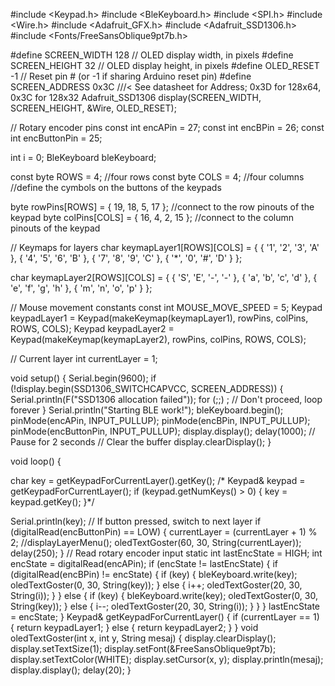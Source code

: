 #include <Keypad.h>
#include <BleKeyboard.h>
#include <SPI.h>
#include <Wire.h>
#include <Adafruit_GFX.h>
#include <Adafruit_SSD1306.h>
#include <Fonts/FreeSansOblique9pt7b.h>




#define SCREEN_WIDTH 128     // OLED display width, in pixels
#define SCREEN_HEIGHT 32     // OLED display height, in pixels
#define OLED_RESET -1        // Reset pin # (or -1 if sharing Arduino reset pin)
#define SCREEN_ADDRESS 0x3C  ///< See datasheet for Address; 0x3D for 128x64, 0x3C for 128x32
Adafruit_SSD1306 display(SCREEN_WIDTH, SCREEN_HEIGHT, &Wire, OLED_RESET);

// Rotary encoder pins
const int encAPin = 27;
const int encBPin = 26;
const int encButtonPin = 25;

int i = 0;
BleKeyboard bleKeyboard;


const byte ROWS = 4;  //four rows
const byte COLS = 4;  //four columns
//define the cymbols on the buttons of the keypads

byte rowPins[ROWS] = { 19, 18, 5, 17 };  //connect to the row pinouts of the keypad
byte colPins[COLS] = { 16, 4, 2, 15 };   //connect to the column pinouts of the keypad


// Keymaps for layers
char keymapLayer1[ROWS][COLS] = {
  { '1', '2', '3', 'A' },
  { '4', '5', '6', 'B' },
  { '7', '8', '9', 'C' },
  { '*', '0', '#', 'D' }
};

char keymapLayer2[ROWS][COLS] = {
  { 'S', 'E', '-', '-' },
  { 'a', 'b', 'c', 'd' },
  { 'e', 'f', 'g', 'h' },
  { 'm', 'n', 'o', 'p' }
};


// Mouse movement constants
const int MOUSE_MOVE_SPEED = 5;
Keypad keypadLayer1 = Keypad(makeKeymap(keymapLayer1), rowPins, colPins, ROWS, COLS);
Keypad keypadLayer2 = Keypad(makeKeymap(keymapLayer2), rowPins, colPins, ROWS, COLS);

// Current layer
int currentLayer = 1;




void setup() {
  Serial.begin(9600);
  if (!display.begin(SSD1306_SWITCHCAPVCC, SCREEN_ADDRESS)) {
    Serial.println(F("SSD1306 allocation failed"));
    for (;;)
      ;  // Don't proceed, loop forever
  }
  Serial.println("Starting BLE work!");
  bleKeyboard.begin();
  pinMode(encAPin, INPUT_PULLUP);
  pinMode(encBPin, INPUT_PULLUP);
  pinMode(encButtonPin, INPUT_PULLUP);
  display.display();
  delay(1000);  // Pause for 2 seconds
  // Clear the buffer
  display.clearDisplay();
}

void loop() {

  char key = getKeypadForCurrentLayer().getKey();
  /* Keypad& keypad = getKeypadForCurrentLayer();
   if (keypad.getNumKeys() > 0) {
     key = keypad.getKey();
   }*/

   Serial.println(key);
  // If button pressed, switch to next layer
  if (digitalRead(encButtonPin) == LOW) {
    currentLayer = (currentLayer + 1) % 2;
    //displayLayerMenu();
    oledTextGoster(60, 30, String(currentLayer));
    delay(250);
  }
  // Read rotary encoder input
  static int lastEncState = HIGH;
  int encState = digitalRead(encAPin);
  if (encState != lastEncState) {
    if (digitalRead(encBPin) != encState) {
      if (key) {
        bleKeyboard.write(key);
        oledTextGoster(0, 30, String(key));
      } else {
        i++;
        oledTextGoster(20, 30, String(i));
      }
    } else {
      if (key) {
        bleKeyboard.write(key);
        oledTextGoster(0, 30, String(key));
      } else {
        i--;
        oledTextGoster(20, 30, String(i));
      }
    }
  }
  lastEncState = encState;
}
Keypad& getKeypadForCurrentLayer() {
  if (currentLayer == 1) {
    return keypadLayer1;
  } else {
    return keypadLayer2;
  }
}
void oledTextGoster(int x, int y, String mesaj) {
  display.clearDisplay();
  display.setTextSize(1);
  display.setFont(&FreeSansOblique9pt7b);
  display.setTextColor(WHITE);
  display.setCursor(x, y);
  display.println(mesaj);
  display.display();
  delay(20);
}
